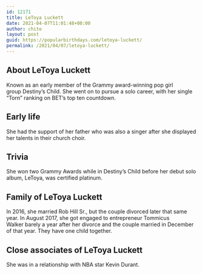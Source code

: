 ```yaml
---
id: 12171
title: LeToya Luckett
date: 2021-04-07T11:01:48+00:00
author: chito
layout: post
guid: https://popularbirthdays.com/letoya-luckett/
permalink: /2021/04/07/letoya-luckett/
---
```

<!--Content-->


          
          
## About LeToya Luckett



  Known as an early member of the Grammy award-winning pop girl group Destiny&#8217;s Child. She went on to pursue a solo career, with her single &#8220;Torn&#8221; ranking on BET&#8217;s top ten countdown.

                
                
## Early life



  She had the support of her father who was also a singer after she displayed her talents in their church choir.

                
                
## Trivia



  She won two Grammy Awards while in Destiny&#8217;s Child before her debut solo album, LeToya, was certified platinum.

                
                
## Family of LeToya Luckett



  In 2016, she married Rob Hill Sr., but the couple divorced later that same year. In August 2017, she got engaged to entrepreneur Tommicus Walker barely a year after her divorce and the couple married in December of that year. They have one child together.

                
                
## Close associates of LeToya Luckett



  She was in a relationship with NBA star Kevin Durant. 

          
          